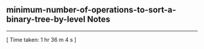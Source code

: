 <h2>minimum-number-of-operations-to-sort-a-binary-tree-by-level Notes</h2><hr>[ Time taken: 1 hr 36 m 4 s ]